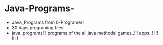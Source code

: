 # Java-Programs-
* Java_Programs from 0-Programer!
* 30 days programing files!
* java..programs! !
programs of the all java methods!
games..!!!
apps..! !!!
!!!
!
